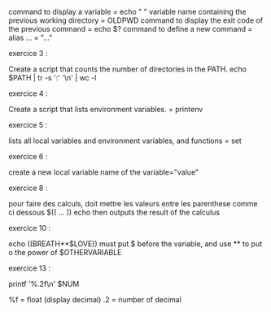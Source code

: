 command to display a variable = echo " "
variable name containing the previous working directory = OLDPWD
command to display the exit code of the previous command = echo $?
command to define a new command = alias ... = "..."

exercice 3 :

Create a script that counts the number of directories in the PATH.
echo $PATH | tr -s ':' '\n' | wc -l

exercice 4 :

Create a script that lists environment variables.
= printenv

exercice 5 :

lists all local variables and environment variables, and functions
= set

exercice 6 :

create a new local variable
name of the variable="value"

exercice 8 :

pour faire des calculs, doit mettre les valeurs entre les parenthese comme ci dessous
$(( ... ))
echo then outputs the result of the calculus

exercice 10 :

echo $(($BREATH**$LOVE))
must put $ before the variable, and use ** to put o the power of $OTHERVARIABLE

exercice 13 :

printf '%.2f\n' $NUM

%f = float (display decimal)
.2 = number of decimal
